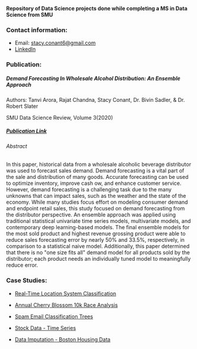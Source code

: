 #### Repository of Data Science projects done while completing a MS in Data Science from SMU
### Contact information:
- Email: stacy.conant6@gmail.com
- [LinkedIn](https://www.linkedin.com/in/stacy-hartgraves-conant/)


### Publication:
##### Demand Forecasting In Wholesale Alcohol Distribution: An Ensemble Approach
Authors: Tanvi Arora, Rajat Chandna, Stacy Conant, Dr. Bivin Sadler, & Dr. Robert Slater

SMU Data Science Review, Volume 3(2020)
##### [Publication Link](https://scholar.smu.edu/datasciencereview/vol3/iss1/7/)
###### Abstract
In this paper, historical data from a wholesale alcoholic beverage distributor was used to forecast sales demand. Demand forecasting is a vital part of the sale and distribution of many goods. Accurate forecasting can be used to optimize inventory, improve cash ow, and enhance customer service. However, demand forecasting is a challenging task due to the many unknowns that can impact sales, such as the weather and the state of the economy. While many studies focus effort on modeling consumer demand and endpoint retail sales, this study focused on demand forecasting from the distributor perspective. An ensemble approach was applied using traditional statistical univariate time series models, multivariate models, and contemporary deep learning-based models. The final ensemble models for the most sold product and highest revenue grossing product were able to reduce sales forecasting error by nearly 50% and 33.5%, respectively, in comparison to a statistical naive model. Additionally, this paper determined that there is no "one size fits all" demand model for all products sold by the distributor; each product needs an individually tuned model to meaningfully reduce error.

### Case Studies:
- [Real-Time Location System Classification](https://stacyhart99.github.io/Data-Science-Case-Studies/RLTS%20Analysis.html)

- [Annual Cherry Blossom 10k Race Analysis](https://stacyhart99.github.io/Data-Science-Case-Studies/Cherry%20Blossom%20Race%20Analysis.html)

- [Spam Email Classification Trees](https://stacyhart99.github.io/Data-Science-Case-Studies/Spam%20Email%20Classification.html)

- [Stock Data - Time Series](https://stacyhart99.github.io/Data-Science-Case-Studies/Time%20Series.html)

- [Data Imputation - Boston Housing Data](https://stacyhart99.github.io/Data-Science-Case-Studies/Boston%20Housing%20Data.html)
